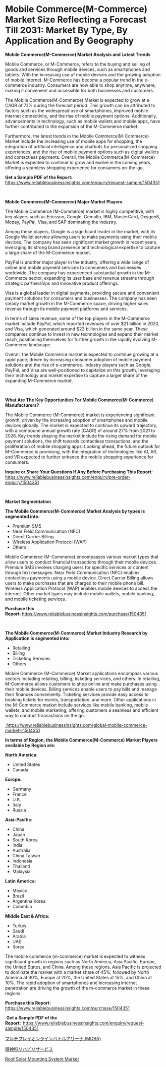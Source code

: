 <p><h1>Mobile Commerce(M-Commerce) Market Size Reflecting a Forecast Till 2031: Market By Type, By Application and By Geography</h1></p><p><strong>Mobile Commerce(M-Commerce) Market Analysis and Latest Trends</strong></p>
<p><p>Mobile Commerce, or M-Commerce, refers to the buying and selling of goods and services through mobile devices, such as smartphones and tablets. With the increasing use of mobile devices and the growing adoption of mobile internet, M-Commerce has become a popular trend in the e-commerce industry. Consumers are now able to shop anytime, anywhere, making it convenient and accessible for both businesses and customers.</p><p>The Mobile Commerce(M-Commerce) Market is expected to grow at a CAGR of 7.1% during the forecast period. This growth can be attributed to factors such as the widespread use of smartphones, improved mobile internet connectivity, and the rise of mobile payment options. Additionally, advancements in technology, such as mobile wallets and mobile apps, have further contributed to the expansion of the M-Commerce market.</p><p>Furthermore, the latest trends in the Mobile Commerce(M-Commerce) Market include the increasing use of mobile apps for shopping, the integration of artificial intelligence and chatbots for personalized shopping experiences, and the rise of mobile payment options such as digital wallets and contactless payments. Overall, the Mobile Commerce(M-Commerce) Market is expected to continue to grow and evolve in the coming years, offering a seamless shopping experience for consumers on-the-go.</p></p>
<p><strong>Get a Sample PDF of the Report:&nbsp;</strong> <a href="https://www.reliablebusinessinsights.com/enquiry/request-sample/1504351">https://www.reliablebusinessinsights.com/enquiry/request-sample/1504351</a></p>
<p>&nbsp;</p>
<p><strong>Mobile Commerce(M-Commerce) Major Market Players</strong></p>
<p><p>The Mobile Commerce (M-Commerce) market is highly competitive, with key players such as Ericsson, Google, Gemalto, IBM, MasterCard, Oxygen8, Mopay, PayPal, Visa, and SAP dominating the industry. </p><p>Among these players, Google is a significant leader in the market, with its Google Wallet service allowing users to make payments using their mobile devices. The company has seen significant market growth in recent years, leveraging its strong brand presence and technological expertise to capture a large share of the M-Commerce market.</p><p>PayPal is another major player in the industry, offering a wide range of online and mobile payment services to consumers and businesses worldwide. The company has experienced substantial growth in the M-Commerce sector, expanding its user base and revenue streams through strategic partnerships and innovative product offerings.</p><p>Visa is a global leader in digital payments, providing secure and convenient payment solutions for consumers and businesses. The company has seen steady market growth in the M-Commerce space, driving higher sales revenue through its mobile payment platforms and services.</p><p>In terms of sales revenue, some of the top players in the M-Commerce market include PayPal, which reported revenues of over $21 billion in 2020, and Visa, which generated around $23 billion in the same year. These companies continue to invest in new technologies and expand their market reach, positioning themselves for further growth in the rapidly evolving M-Commerce landscape.</p><p>Overall, the Mobile Commerce market is expected to continue growing at a rapid pace, driven by increasing consumer adoption of mobile payment solutions and the rise of e-commerce. Industry players such as Google, PayPal, and Visa are well-positioned to capitalize on this growth, leveraging their technology and market expertise to capture a larger share of the expanding M-Commerce market.</p></p>
<p>&nbsp;</p>
<p><strong>What Are The Key Opportunities For Mobile Commerce(M-Commerce) Manufacturers?</strong></p>
<p><p>The Mobile Commerce (M-Commerce) market is experiencing significant growth, driven by the increasing adoption of smartphones and mobile devices globally. The market is expected to continue its upward trajectory, with a compound annual growth rate (CAGR) of around 27% from 2021 to 2026. Key trends shaping the market include the rising demand for mobile payment solutions, the shift towards contactless transactions, and the proliferation of mobile shopping apps. Looking ahead, the future outlook for M-Commerce is promising, with the integration of technologies like AI, AR, and VR expected to further enhance the mobile shopping experience for consumers.</p></p>
<p><strong>Inquire or Share Your Questions If Any Before Purchasing This Report:</strong> <a href="https://www.reliablebusinessinsights.com/enquiry/pre-order-enquiry/1504351">https://www.reliablebusinessinsights.com/enquiry/pre-order-enquiry/1504351</a></p>
<p>&nbsp;</p>
<p><strong>Market Segmentation</strong></p>
<p><strong>The Mobile Commerce(M-Commerce) Market Analysis by types is segmented into:</strong></p>
<p><ul><li>Premium SMS</li><li>Near Field Communication (NFC)</li><li>Direct Carrier Billing</li><li>Wireless Application Protocol (WAP)</li><li>Others</li></ul></p>
<p><p>Mobile Commerce (M-Commerce) encompasses various market types that allow users to conduct financial transactions through their mobile devices. Premium SMS involves charging users for specific services or content through text messages. Near Field Communication (NFC) enables contactless payments using a mobile device. Direct Carrier Billing allows users to make purchases that are charged to their mobile phone bill. Wireless Application Protocol (WAP) enables mobile devices to access the internet. Other market types may include mobile wallets, mobile banking, and mobile ticketing services.</p></p>
<p><strong>Purchase this Report:&nbsp;</strong><a href="https://www.reliablebusinessinsights.com/purchase/1504351">https://www.reliablebusinessinsights.com/purchase/1504351</a></p>
<p>&nbsp;</p>
<p><strong>The Mobile Commerce(M-Commerce) Market Industry Research by Application is segmented into:</strong></p>
<p><ul><li>Retailing</li><li>Billing</li><li>Ticketing Services</li><li>Others</li></ul></p>
<p><p>Mobile Commerce (M-Commerce) Market applications encompass various sectors including retailing, billing, ticketing services, and others. In retailing, M-Commerce allows customers to shop online and make purchases using their mobile devices. Billing services enable users to pay bills and manage their finances conveniently. Ticketing services provide easy access to booking tickets for events, transportation, and more. Other applications in the M-Commerce market include services like mobile banking, mobile wallets, and mobile marketing, offering customers a seamless and efficient way to conduct transactions on the go.</p></p>
<p><a href="https://www.reliablebusinessinsights.com/global-mobile-commerce-market-r1504351">&nbsp;https://www.reliablebusinessinsights.com/global-mobile-commerce-market-r1504351</a></p>
<p><strong>In terms of Region, the Mobile Commerce(M-Commerce) Market Players available by Region are:</strong></p>
<p>
    <p> <strong> North America: </strong>
        <ul>
            <li>United States</li>
            <li>Canada</li>
        </ul>
        </p> 
    <p> <strong> Europe: </strong>
        <ul>
            <li>Germany</li>
            <li>France</li>
            <li>U.K.</li>
            <li>Italy</li>
            <li>Russia</li>
        </ul>
        </p> 
    <p> <strong> Asia-Pacific: </strong>
        <ul>
            <li>China</li>
            <li>Japan</li>
            <li>South Korea</li>
            <li>India</li>
            <li>Australia</li>
            <li>China Taiwan</li>
            <li>Indonesia</li>
            <li>Thailand</li>
            <li>Malaysia</li>
        </ul>
        </p> 
    <p> <strong> Latin America: </strong>
        <ul>
            <li>Mexico</li>
            <li>Brazil</li>
            <li>Argentina Korea</li>
            <li>Colombia</li>
        </ul>
        </p> 
    <p> <strong> Middle East & Africa: </strong>
        <ul>
            <li>Turkey</li>
            <li>Saudi</li>
            <li>Arabia</li>
            <li>UAE</li>
            <li>Korea</li>
        </ul>
    </p>
    </p>
<p><p>The mobile commerce (m-commerce) market is expected to witness significant growth in regions such as North America, Asia Pacific, Europe, the United States, and China. Among these regions, Asia Pacific is projected to dominate the market with a market share of 45%, followed by North America at 30%, Europe at 20%, the United States at 15%, and China at 10%. The rapid adoption of smartphones and increasing internet penetration are driving the growth of the m-commerce market in these regions.</p></p>
<p><strong>Purchase this Report: </strong><a href="https://www.reliablebusinessinsights.com/purchase/1504351">https://www.reliablebusinessinsights.com/purchase/1504351</a></p>
<p>&nbsp;<strong>Get a Sample PDF of the Report:&nbsp;&nbsp;</strong><a href="https://www.reliablebusinessinsights.com/enquiry/request-sample/1504351">https://www.reliablebusinessinsights.com/enquiry/request-sample/1504351</a></p>
<p><strong></strong></p>
<p><p><a href="https://github.com/reliezer65/Market-Research-Report-List-1/blob/main/1475545151726.md">マルチプレイオンラインバトルアリーナ (MOBA)</a></p><p><a href="https://github.com/tanyaali3/Market-Research-Report-List-1/blob/main/7829690151727.md">精神科リハビリサービス</a></p><p><a href="https://github.com/sarohimweaach77/Market-Research-Report-List-1/blob/main/roof-solar-mounting-system-market.md">Roof Solar Mounting System Market</a></p></p>